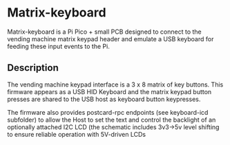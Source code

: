 # Matrix-keyboard

Matrix-keyboard is a Pi Pico + small PCB designed to connect to the vending machine matrix keypad header and emulate a USB keyboard for feeding these input events to the Pi.

## Description
The vending machine keypad interface is a 3 x 8 matrix of key buttons.
This firmware appears as a USB HID Keyboard and the matrix keypad button presses are shared to the USB host as keyboard button keypresses.

The firmware also provides postcard-rpc endpoints (see keyboard-icd subfolder) to allow the Host to set the text and control the backlight of an optionally attached I2C LCD (the schematic includes 3v3->5v level shifting to ensure reliable operation with 5V-driven LCDs

